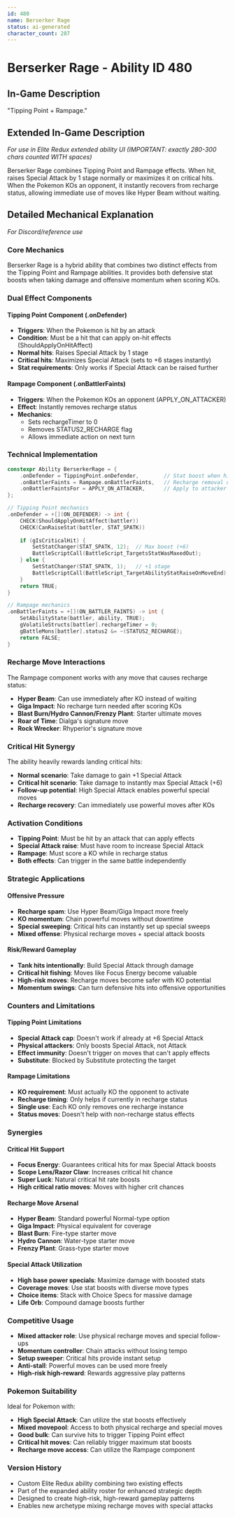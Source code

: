 ```yaml
---
id: 480
name: Berserker Rage
status: ai-generated
character_count: 287
---
```


# Berserker Rage - Ability ID 480

## In-Game Description
"Tipping Point + Rampage."

## Extended In-Game Description
*For use in Elite Redux extended ability UI (IMPORTANT: exactly 280-300 chars counted WITH spaces)*

Berserker Rage combines Tipping Point and Rampage effects. When hit, raises Special Attack by 1 stage normally or maximizes it on critical hits. When the Pokemon KOs an opponent, it instantly recovers from recharge status, allowing immediate use of moves like Hyper Beam without waiting.

## Detailed Mechanical Explanation
*For Discord/reference use*

### Core Mechanics
Berserker Rage is a hybrid ability that combines two distinct effects from the Tipping Point and Rampage abilities. It provides both defensive stat boosts when taking damage and offensive momentum when scoring KOs.

### Dual Effect Components

#### Tipping Point Component (.onDefender)
- **Triggers**: When the Pokemon is hit by an attack
- **Condition**: Must be a hit that can apply on-hit effects (ShouldApplyOnHitAffect)
- **Normal hits**: Raises Special Attack by 1 stage
- **Critical hits**: Maximizes Special Attack (sets to +6 stages instantly)
- **Stat requirements**: Only works if Special Attack can be raised further

#### Rampage Component (.onBattlerFaints)
- **Triggers**: When the Pokemon KOs an opponent (APPLY_ON_ATTACKER)
- **Effect**: Instantly removes recharge status
- **Mechanics**: 
  - Sets rechargeTimer to 0
  - Removes STATUS2_RECHARGE flag
  - Allows immediate action on next turn

### Technical Implementation
```c
constexpr Ability BerserkerRage = {
    .onDefender = TippingPoint.onDefender,        // Stat boost when hit
    .onBattlerFaints = Rampage.onBattlerFaints,   // Recharge removal on KO
    .onBattlerFaintsFor = APPLY_ON_ATTACKER,      // Apply to attacker
};

// Tipping Point mechanics
.onDefender = +[](ON_DEFENDER) -> int {
    CHECK(ShouldApplyOnHitAffect(battler))
    CHECK(CanRaiseStat(battler, STAT_SPATK))
    
    if (gIsCriticalHit) {
        SetStatChanger(STAT_SPATK, 12);  // Max boost (+6)
        BattleScriptCall(BattleScript_TargetsStatWasMaxedOut);
    } else {
        SetStatChanger(STAT_SPATK, 1);   // +1 stage
        BattleScriptCall(BattleScript_TargetAbilityStatRaiseOnMoveEnd);
    }
    return TRUE;
}

// Rampage mechanics
.onBattlerFaints = +[](ON_BATTLER_FAINTS) -> int {
    SetAbilityState(battler, ability, TRUE);
    gVolatileStructs[battler].rechargeTimer = 0;
    gBattleMons[battler].status2 &= ~(STATUS2_RECHARGE);
    return FALSE;
}
```

### Recharge Move Interactions
The Rampage component works with any move that causes recharge status:
- **Hyper Beam**: Can use immediately after KO instead of waiting
- **Giga Impact**: No recharge turn needed after scoring KOs
- **Blast Burn/Hydro Cannon/Frenzy Plant**: Starter ultimate moves
- **Roar of Time**: Dialga's signature move
- **Rock Wrecker**: Rhyperior's signature move

### Critical Hit Synergy
The ability heavily rewards landing critical hits:
- **Normal scenario**: Take damage to gain +1 Special Attack
- **Critical hit scenario**: Take damage to instantly max Special Attack (+6)
- **Follow-up potential**: High Special Attack enables powerful special moves
- **Recharge recovery**: Can immediately use powerful moves after KOs

### Activation Conditions
- **Tipping Point**: Must be hit by an attack that can apply effects
- **Special Attack raise**: Must have room to increase Special Attack
- **Rampage**: Must score a KO while in recharge status
- **Both effects**: Can trigger in the same battle independently

### Strategic Applications

#### Offensive Pressure
- **Recharge spam**: Use Hyper Beam/Giga Impact more freely
- **KO momentum**: Chain powerful moves without downtime
- **Special sweeping**: Critical hits can instantly set up special sweeps
- **Mixed offense**: Physical recharge moves + special attack boosts

#### Risk/Reward Gameplay
- **Tank hits intentionally**: Build Special Attack through damage
- **Critical hit fishing**: Moves like Focus Energy become valuable
- **High-risk moves**: Recharge moves become safer with KO potential
- **Momentum swings**: Can turn defensive hits into offensive opportunities

### Counters and Limitations

#### Tipping Point Limitations
- **Special Attack cap**: Doesn't work if already at +6 Special Attack
- **Physical attackers**: Only boosts Special Attack, not Attack
- **Effect immunity**: Doesn't trigger on moves that can't apply effects
- **Substitute**: Blocked by Substitute protecting the target

#### Rampage Limitations
- **KO requirement**: Must actually KO the opponent to activate
- **Recharge timing**: Only helps if currently in recharge status
- **Single use**: Each KO only removes one recharge instance
- **Status moves**: Doesn't help with non-recharge status effects

### Synergies

#### Critical Hit Support
- **Focus Energy**: Guarantees critical hits for max Special Attack boosts
- **Scope Lens/Razor Claw**: Increases critical hit chance
- **Super Luck**: Natural critical hit rate boosts
- **High critical ratio moves**: Moves with higher crit chances

#### Recharge Move Arsenal
- **Hyper Beam**: Standard powerful Normal-type option
- **Giga Impact**: Physical equivalent for coverage
- **Blast Burn**: Fire-type starter move
- **Hydro Cannon**: Water-type starter move
- **Frenzy Plant**: Grass-type starter move

#### Special Attack Utilization
- **High base power specials**: Maximize damage with boosted stats
- **Coverage moves**: Use stat boosts with diverse move types
- **Choice items**: Stack with Choice Specs for massive damage
- **Life Orb**: Compound damage boosts further

### Competitive Usage
- **Mixed attacker role**: Use physical recharge moves and special follow-ups
- **Momentum controller**: Chain attacks without losing tempo
- **Setup sweeper**: Critical hits provide instant setup
- **Anti-stall**: Powerful moves can be used more freely
- **High-risk high-reward**: Rewards aggressive play patterns

### Pokemon Suitability
Ideal for Pokemon with:
- **High Special Attack**: Can utilize the stat boosts effectively
- **Mixed movepool**: Access to both physical recharge and special moves
- **Good bulk**: Can survive hits to trigger Tipping Point effect
- **Critical hit moves**: Can reliably trigger maximum stat boosts
- **Recharge move access**: Can utilize the Rampage component

### Version History
- Custom Elite Redux ability combining two existing effects
- Part of the expanded ability roster for enhanced strategic depth
- Designed to create high-risk, high-reward gameplay patterns
- Enables new archetype mixing recharge moves with special attacks